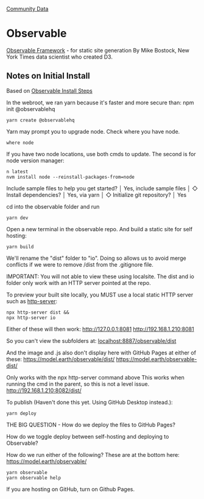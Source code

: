 [Community Data](/community-data/) 

# Observable

[Observable Framework](https://observablehq.com/framework/) - for static site generation
By Mike Bostock, New York Times data scientist who created D3.


## Notes on Initial Install

Based on [Observable Install Steps](
https://observablehq.com/framework/getting-started#3.-publish)

In the webroot, we ran yarn because it's faster and more secure than: npm init @observablehq

	yarn create @observablehq

Yarn may prompt you to upgrade node. Check where you have node.

	where node

If you have two node locations, use both cmds to update. The second is for node version manager:

	n latest
	nvm install node --reinstall-packages-from=node


Include sample files to help you get started?
│  Yes, include sample files
│
◇  Install dependencies?
│  Yes, via yarn
│
◇  Initialize git repository?
│  Yes

cd into the observable folder and run

	yarn dev

Open a new terminal in the observable repo.
And build a static site for self hosting:

	yarn build

We'll rename the "dist" folder to "io".
Doing so allows us to avoid merge conflicts if we were to remove /dist from the .gitignore file.

IMPORTANT:
You will not able to view these using localsite.
The dist and io folder only work with an HTTP server pointed at the repo.

To preview your built site locally, 
you MUST use a local static HTTP server such as [http-server](https://github.com/http-party/http-server):

	npx http-server dist &&
	npx http-server io

Either of these will then work:
http://127.0.0.1:8081
http://192.168.1.210:8081

So you can't view the subfolders at:
[localhost:8887/observable/dist](http://localhost:8887/observable/dist/)

And the image and .js also don't display here with GitHub Pages at either of these:
https://model.earth/observable/dist/
https://model.earth/observable-dist/


Only works with the npx http-server command above
This works when running the cmd in the parent, so this is not a level issue.
http://192.168.1.210:8082/dist/


To publish (Haven't done this yet. Using GitHub Desktop instead.):

	yarn deploy

THE BIG QUESTION - How do we deploy the files to GitHub Pages?

How do we toggle deploy between self-hosting and deploying to Observable?

How do we run either of the following?
These are at the bottom here: https://model.earth/observable/

	yarn observable
	yarn observable help

If you are hosting on GitHub, turn on Github Pages.


